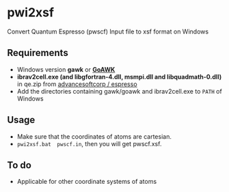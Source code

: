 # pwi2xsf
Convert Quantum Espresso (pwscf) Input file to xsf format on Windows

## Requirements
* Windows version **gawk** or **[GoAWK](https://github.com/benhoyt/goawk)**
* **ibrav2cell.exe (and libgfortran-4.dll, msmpi.dll and libquadmath-0.dll)** in  qe.zip from [advancesoftcorp
/
espresso](https://github.com/advancesoftcorp/espresso/releases)
* Add the directories containing gawk/goawk and ibrav2cell.exe to `PATH` of Windows

## Usage
* Make sure that the coordinates of atoms are cartesian.
* `pwi2xsf.bat  pwscf.in`, then you will get pwscf.xsf.

## To do
* Applicable for other coordinate systems of atoms
